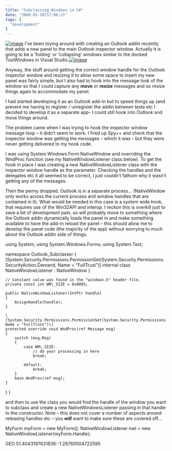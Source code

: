 ```yaml
---
title: "Subclassing Windows in C#"
date: "2009-01-16T17:06:21"
tags: [
  "development"
]
---
```

[![image](image_thumb_1.png)](https://kapie.com/content/binary/WindowsLiveWriter/SubclassingWindowsinC_E70A/image_4.png) I’ve been toying around with creating an Outlook addin recently that adds a new panel to the main Outlook inspector window. Actually it is going to be a ‘folding’ or ‘collapsing’ windows similar to the docked ToolWindows in Visual Studio.[![image](image_thumb_2.png)](https://kapie.com/content/binary/WindowsLiveWriter/SubclassingWindowsinC_E70A/image_6.png)

Anyway, the stuff around getting the correct window handle for the Outlook inspector window and resizing it to allow some space to insert my new panel was fairly simple, but I also had to hook into the message look of the window so that I could capture any **move** or **resize** messages and so resize things again to accommodate my panel.

I had started developing it as an Outlook add-in but to speed things up (and prevent me having to register / unregister the addin between tests etc I decided to develop it as a separate app- I could still hook into Outlook and move things around.

The problem came when I was trying to hook the inspector window message loop – it didn’t seem to work. I fired up Spy++ and check that the inspector window was getting the messages – which it was – but they were never getting delivered to my hook code.

I was using System.Windows.Form.NativeWindow and overriding the WndProc function (see my NativeWindowListener class below). To get the hook in place I was creating a new NativeWindowListener class with the inspector window handle as the parameter. Checking the handles and the delegates etc it all seemed to be correct, I just couldn’t fathom why it wasn’t getting any of the messages.

Then the penny dropped. Outlook is in a separate process… (NativeWindow only works across the current process and window handles that are contained in it). What would be needed in this case is a system wide hook, that requires use of the Win32API and interop. I reckon this is overkill just to save a bit of development pain, so will probably move to something where the Outlook addin dynamically loads the panel in and make something available to have the add-in reload the panel – this should allow me to develop the panel code (the majority of the app) without worrying to much about the Outlook addin side of things.

using System;
using System.Windows.Forms;
using System.Text;

namespace Outlook\_Subclasser
{
\[System.Security.Permissions.PermissionSet(System.Security.Permissions.SecurityAction.Demand, Name = "FullTrust")\]
internal class NativeWindowListener : NativeWindow
{

    // Constant value was found in the "windows.h" header file.
    private const int WM\_SIZE = 0x0005;

    public NativeWindowListener(IntPtr handle)
    {
        AssignHandle(handle);
    }

    \[System.Security.Permissions.PermissionSet(System.Security.Permissions.SecurityAction.Demand, Name = "FullTrust")\]
    protected override void WndProc(ref Message msg)
    {
        switch (msg.Msg)
        {
            case WM\_SIZE:
                // do your processing in here
                break;

            default:
                break;
        }
        base.WndProc(ref msg);
    }
}
}

and then to use the class you would find the handle of the window you want to subclass and create a new NativeWindowsListener passing in that handle to the constructor. Note – this does not cover a number of aspects around releasing handles etc – you ***will*** want to make sure these are covered off…

MyForm myForm = new MyForm();
NativeWindowListener nwl = new NativeWindowListener(myForm.Handle);

GEO 51.4043197631836:\-1.28760504722595